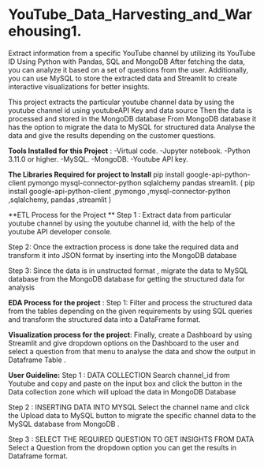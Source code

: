 # YouTube_Data_Harvesting_and_Warehousing1.
Extract information from a specific YouTube channel by utilizing its YouTube ID Using Python with Pandas, SQL and MongoDB  After fetching the data, you can analyze it based on a set of questions from the user. Additionally, you can use MySQL to store the extracted data and Streamlit to create interactive visualizations for better insights.


This project extracts the particular youtube channel data by using the youtube channel id using  youtubeAPI Key and data source
 Then the data is processed  and stored  in the MongoDB database 
 From MongoDB database  it  has the option to migrate the data to MySQL for structured data 
 Analyse the data and give the results depending on the customer questions.


 **Tools Installed for this Project** :
-Virtual code.
-Jupyter notebook.
-Python 3.11.0 or higher.
-MySQL.
-MongoDB.
-Youtube API key.


**The  Libraries Required for project  to Install**
pip install google-api-python-client
pymongo 
mysql-connector-python
sqlalchemy
 pandas  streamlit.
( pip install google-api-python-client ,pymongo ,mysql-connector-python ,sqlalchemy, pandas ,streamlit )


**ETL Process for the Project **
Step 1 :  Extract data from particular youtube channel by using the youtube channel id, with the help of the youtube API developer console.

Step 2: Once the extraction process is done take the required data and transform it into JSON format by inserting into the MongoDB database

Step 3: Since the data  is in unstructed format , migrate the data to MySQL database from the MongoDB database for getting the structured data for analysis

**EDA Process for the project** :
Step 1: Filter and process the structured data from the tables depending on the given requirements by using SQL queries and transform the structured data into a DataFrame format.

**Visualization process for the project**:
Finally, create a Dashboard by using Streamlit and give dropdown options on the Dashboard to the user and select a question from that menu to analyse the data and show the output in Dataframe Table .



**User Guideline:**
Step 1 : DATA COLLECTION 
       Search channel_id  from Youtube  and  copy and paste on the input box and click the  button in the Data collection zone which will upload the data in MongoDB Database
       
Step 2 : INSERTING DATA INTO MYSQL 
        Select the channel name and click the Upload data  to MySQL button to migrate the specific channel data to the MySQL database from MongoDB .
        
Step 3 : SELECT THE REQUIRED QUESTION TO GET INSIGHTS FROM DATA 
         Select a Question from the dropdown option you can get the results in Dataframe format.
